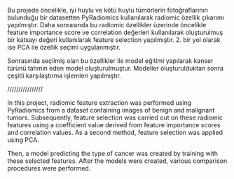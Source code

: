 Bu projede öncelikle, iyi huylu ve kötü huylu tümörlerin fotoğraflarının bulunduğu bir datasetten PyRadiomics kullanılarak radiomic özellik çıkarımı yapılmıştır.
Daha sonrasında bu radiomic özellikler üzerinde öncelikle feature importance score ve correlation değerleri kullanılarak oluşturulmuş bir katsayı değeri kullanılarak feature selection yapılmıştır.
2. bir yol olarak ise PCA ile özellik seçimi uygulanmıştır.

Sonrasında seçilmiş olan bu özellikler ile model eğitimi yapılarak kanser türünü tahmin eden model oluşturulmuştur.
Modeller oluşturulduktan sonra çeşitli karşılaştırma işlemleri yapılmıştır.

////////////////

In this project, radiomic feature extraction was performed using PyRadiomics from a dataset containing images of benign and malignant tumors.
Subsequently, feature selection was carried out on these radiomic features using a coefficient value derived from feature importance scores and correlation values.
As a second method, feature selection was applied using PCA.

Then, a model predicting the type of cancer was created by training with these selected features.
After the models were created, various comparison procedures were performed.
